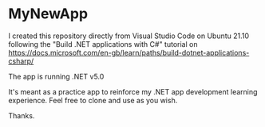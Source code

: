 # MyNewApp

I created this repository directly from Visual Studio Code on Ubuntu 21.10
following the "Build .NET applications with C#" tutorial on 
https://docs.microsoft.com/en-gb/learn/paths/build-dotnet-applications-csharp/

The app is running .NET v5.0 

It's meant as a practice app to reinforce my .NET app development learning experience.
Feel free to clone and use as you wish.

Thanks.
